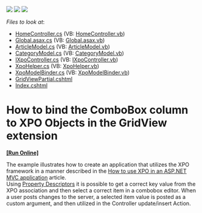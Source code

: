 <!-- default badges list -->
![](https://img.shields.io/endpoint?url=https://codecentral.devexpress.com/api/v1/VersionRange/128551198/11.2.7%2B)
[![](https://img.shields.io/badge/Open_in_DevExpress_Support_Center-FF7200?style=flat-square&logo=DevExpress&logoColor=white)](https://supportcenter.devexpress.com/ticket/details/E3724)
[![](https://img.shields.io/badge/📖_How_to_use_DevExpress_Examples-e9f6fc?style=flat-square)](https://docs.devexpress.com/GeneralInformation/403183)
<!-- default badges end -->
<!-- default file list -->
*Files to look at*:

* [HomeController.cs](./CS/Controllers/HomeController.cs) (VB: [HomeController.vb](./VB/Controllers/HomeController.vb))
* [Global.asax.cs](./CS/Global.asax.cs) (VB: [Global.asax.vb](./VB/Global.asax.vb))
* [ArticleModel.cs](./CS/Models/ArticleModel.cs) (VB: [ArticleModel.vb](./VB/Models/ArticleModel.vb))
* [CategoryModel.cs](./CS/Models/CategoryModel.cs) (VB: [CategoryModel.vb](./VB/Models/CategoryModel.vb))
* [IXpoController.cs](./CS/Models/IXpoController.cs) (VB: [IXpoController.vb](./VB/Models/IXpoController.vb))
* [XpoHelper.cs](./CS/Models/XpoHelper.cs) (VB: [XpoHelper.vb](./VB/Models/XpoHelper.vb))
* [XpoModelBinder.cs](./CS/Models/XpoModelBinder.cs) (VB: [XpoModelBinder.vb](./VB/Models/XpoModelBinder.vb))
* [GridViewPartial.cshtml](./CS/Views/Home/GridViewPartial.cshtml)
* [Index.cshtml](./CS/Views/Home/Index.cshtml)
<!-- default file list end -->
# How to bind the ComboBox column to XPO Objects in the GridView extension
<!-- run online -->
**[[Run Online]](https://codecentral.devexpress.com/e3724)**
<!-- run online end -->


<p>The example illustrates how to create an application that utilizes the XPO framework in a manner described in the <a href="https://www.devexpress.com/Support/Center/p/K18525">How to use XPO in an ASP.NET MVC application</a> article.<br />
Using <a href="http://documentation.devexpress.com/#XPO/CustomDocument3113"><u>Property Descriptors</u></a> it is possible to get a correct key value from the XPO association and then select a correct item in a combobox editor. When a user posts changes to the server, a selected item value is posted as a custom argument, and then utilized in the Controller update/insert Action.</p>

<br/>


